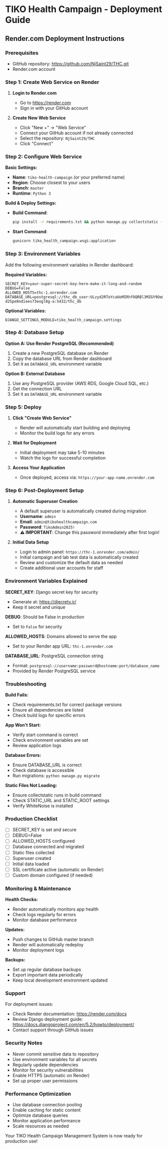 # TIKO Health Campaign - Deployment Guide

## Render.com Deployment Instructions

### Prerequisites
- GitHub repository: https://github.com/NjSaint29/THC.git
- Render.com account

### Step 1: Create Web Service on Render

1. **Login to Render.com**
   - Go to https://render.com
   - Sign in with your GitHub account

2. **Create New Web Service**
   - Click "New +" → "Web Service"
   - Connect your GitHub account if not already connected
   - Select the repository: `NjSaint29/THC`
   - Click "Connect"

### Step 2: Configure Web Service

**Basic Settings:**
- **Name**: `tiko-health-campaign` (or your preferred name)
- **Region**: Choose closest to your users
- **Branch**: `master`
- **Runtime**: `Python 3`

**Build & Deploy Settings:**
- **Build Command**: 
  ```bash
  pip install -r requirements.txt && python manage.py collectstatic --noinput && python manage.py migrate
  ```
- **Start Command**: 
  ```bash
  gunicorn tiko_health_campaign.wsgi:application
  ```

### Step 3: Environment Variables

Add the following environment variables in Render dashboard:

**Required Variables:**
```
SECRET_KEY=your-super-secret-key-here-make-it-long-and-random
DEBUG=False
ALLOWED_HOSTS=thc-1.onrender.com
DATABASE_URL=postgresql://thc_db_user:ULzyd2RToYcaUoMIRhfOQRBl3MZGY9Oe@dpg-d25pe8ndiees73eogl8g-a:5432/thc_db
```

**Optional Variables:**
```
DJANGO_SETTINGS_MODULE=tiko_health_campaign.settings
```

### Step 4: Database Setup

**Option A: Use Render PostgreSQL (Recommended)**
1. Create a new PostgreSQL database on Render
2. Copy the database URL from Render dashboard
3. Set it as `DATABASE_URL` environment variable

**Option B: External Database**
1. Use any PostgreSQL provider (AWS RDS, Google Cloud SQL, etc.)
2. Get the connection URL
3. Set it as `DATABASE_URL` environment variable

### Step 5: Deploy

1. **Click "Create Web Service"**
   - Render will automatically start building and deploying
   - Monitor the build logs for any errors

2. **Wait for Deployment**
   - Initial deployment may take 5-10 minutes
   - Watch the logs for successful completion

3. **Access Your Application**
   - Once deployed, access via: `https://your-app-name.onrender.com`

### Step 6: Post-Deployment Setup

1. **Automatic Superuser Creation**
   - A default superuser is automatically created during migration
   - **Username**: `admin`
   - **Email**: `admin@tikohealthcampaign.com`
   - **Password**: `TikoAdmin2025!`
   - **⚠️ IMPORTANT**: Change this password immediately after first login!

2. **Initial Data Setup**
   - Login to admin panel: `https://thc-1.onrender.com/admin/`
   - Initial campaign and lab test data is automatically created
   - Review and customize the default data as needed
   - Create additional user accounts for staff

### Environment Variables Explained

**SECRET_KEY**: Django secret key for security
- Generate at: https://djecrety.ir/
- Keep it secret and unique

**DEBUG**: Should be False in production
- Set to `False` for security

**ALLOWED_HOSTS**: Domains allowed to serve the app
- Set to your Render app URL: `thc-1.onrender.com`

**DATABASE_URL**: PostgreSQL connection string
- Format: `postgresql://username:password@hostname:port/database_name`
- Provided by Render PostgreSQL service

### Troubleshooting

**Build Fails:**
- Check requirements.txt for correct package versions
- Ensure all dependencies are listed
- Check build logs for specific errors

**App Won't Start:**
- Verify start command is correct
- Check environment variables are set
- Review application logs

**Database Errors:**
- Ensure DATABASE_URL is correct
- Check database is accessible
- Run migrations: `python manage.py migrate`

**Static Files Not Loading:**
- Ensure collectstatic runs in build command
- Check STATIC_URL and STATIC_ROOT settings
- Verify WhiteNoise is installed

### Production Checklist

- [ ] SECRET_KEY is set and secure
- [ ] DEBUG=False
- [ ] ALLOWED_HOSTS configured
- [ ] Database connected and migrated
- [ ] Static files collected
- [ ] Superuser created
- [ ] Initial data loaded
- [ ] SSL certificate active (automatic on Render)
- [ ] Custom domain configured (if needed)

### Monitoring & Maintenance

**Health Checks:**
- Render automatically monitors app health
- Check logs regularly for errors
- Monitor database performance

**Updates:**
- Push changes to GitHub master branch
- Render will automatically redeploy
- Monitor deployment logs

**Backups:**
- Set up regular database backups
- Export important data periodically
- Keep local development environment updated

### Support

For deployment issues:
- Check Render documentation: https://render.com/docs
- Review Django deployment guide: https://docs.djangoproject.com/en/5.2/howto/deployment/
- Contact support through GitHub issues

### Security Notes

- Never commit sensitive data to repository
- Use environment variables for all secrets
- Regularly update dependencies
- Monitor for security vulnerabilities
- Enable HTTPS (automatic on Render)
- Set up proper user permissions

### Performance Optimization

- Use database connection pooling
- Enable caching for static content
- Optimize database queries
- Monitor application performance
- Scale resources as needed

Your TIKO Health Campaign Management System is now ready for production use!
